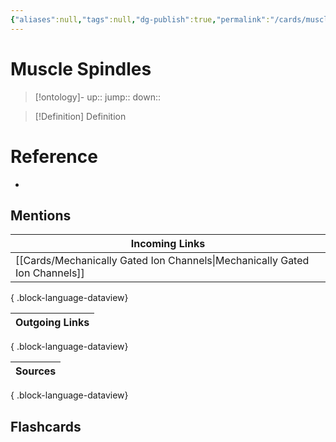 ```yaml
---
{"aliases":null,"tags":null,"dg-publish":true,"permalink":"/cards/muscle-spindles/","dgPassFrontmatter":true}
---
```


# Muscle Spindles

> [!ontology]-
> up:: 
> jump:: 
> down:: 

> [!Definition] Definition

# Reference

- 

## Mentions

| Incoming Links                                                                |
| ----------------------------------------------------------------------------- |
| [[Cards/Mechanically Gated Ion Channels\|Mechanically Gated Ion Channels]] |

{ .block-language-dataview}

| Outgoing Links |
| -------------- |

{ .block-language-dataview}

| Sources |
| ------- |

{ .block-language-dataview}

## Flashcards